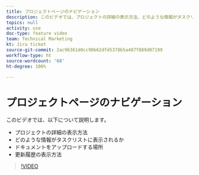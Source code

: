 ```yaml
---
title: プロジェクトページのナビゲーション
description: このビデオでは、プロジェクトの詳細の表示方法、どのような情報がタスクリストに表示されるか、ドキュメントをアップロードする場所、更新履歴の表示方法について説明します
topics: null
activity: use
doc-type: feature video
team: Technical Marketing
kt: Jira ticket
source-git-commit: 2ac96361d0cc90b62dfd5378b5a487f889d07199
workflow-type: ht
source-wordcount: '68'
ht-degree: 100%

---
```


# プロジェクトページのナビゲーション

このビデオでは、以下について説明します。

* プロジェクトの詳細の表示方法
* どのような情報がタスクリストに表示されるか
* ドキュメントをアップロードする場所
* 更新履歴の表示方法

>[!VIDEO](https://video.tv.adobe.com/v/335085/?quality=12)
